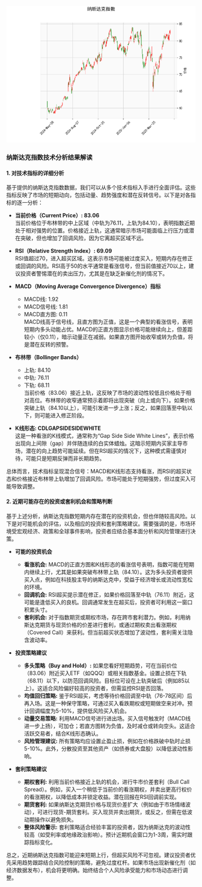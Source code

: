 ![图](NDAQ.png)

### 纳斯达克指数技术分析结果解读

#### 1. 对技术指标的详细分析
基于提供的纳斯达克指数数据，我们可以从多个技术指标入手进行全面评估。这些指标反映了市场的短期动向，包括动量、趋势强度和潜在反转信号。以下是对各指标的逐一分析：

- **当前价格（Current Price）: 83.06**  
  当前价格位于布林带的中上区域（中轨为76.11，上轨为84.10），表明指数近期处于相对强势的位置。价格接近上轨，这通常暗示市场可能面临上行压力或潜在突破，但也增加了回调风险，因为它离超买区域不远。

- **RSI（Relative Strength Index）: 69.09**  
  RSI值超过70，进入超买区域。这表示市场可能被过度买入，短期内存在修正或回调的风险。RSI高于50的水平通常是看涨信号，但当前值接近70以上，建议投资者警惕潜在的卖出压力，尤其是在缺乏新催化剂的情况下。

- **MACD（Moving Average Convergence Divergence）指标**  
  - MACD线: 1.92  
  - MACD信号线: 1.81  
  - MACD直方图: 0.11  
  MACD线高于信号线，且直方图为正值，这是一个典型的看涨信号，表明短期内多头动能占优。MACD的正直方图显示价格可能继续向上，但差距较小（仅0.11），暗示动量正在减弱。如果直方图开始收窄或转为负值，将是潜在反转的预警。

- **布林带（Bollinger Bands）**  
  - 上轨: 84.10  
  - 中轨: 76.11  
  - 下轨: 68.11  
  当前价格（83.06）接近上轨，这反映了市场的波动性较低且价格处于相对高位。布林带的收窄通常预示着即将出现突破（向上或向下）。如果价格突破上轨（84.10以上），可能引发进一步上涨；反之，如果回落至中轨以下，则可能进入修正阶段。

- **K线形态: CDLGAPSIDESIDEWHITE**  
  这是一种看涨的K线模式，通常称为“Gap Side Side White Lines”，表示价格出现向上间隙（gap）并伴随连续的白实体蜡烛。这暗示短期内买家主导市场，潜在的向上趋势可能延续。但在RSI超买的情况下，这种模式需谨慎对待，可能只是短期反弹而非长期趋势。

总体而言，技术指标呈现混合信号：MACD和K线形态支持看涨，而RSI的超买状态和价格接近布林带上轨增加了回调风险。市场可能处于短期强势，但过度买入可能导致调整。

#### 2. 近期可能存在的投资或套利机会和策略判断
基于上述分析，纳斯达克指数短期内存在潜在的投资机会，但也伴随较高风险。以下是对可能机会的评估，以及相应的投资和套利策略建议。需要强调的是，市场环境受宏观经济、政策和全球事件影响，投资者应结合基本面分析和风险管理进行决策。

- **可能的投资机会**  
  - **看涨机会:** MACD的正直方图和K线形态的看涨信号表明，指数可能在短期内继续上行，尤其是如果突破布林带上轨（84.10）。这为多头投资者提供买入点，例如在科技股主导的纳斯达克中，受益于经济增长或流动性宽松的环境。  
  - **回调机会:** RSI超买提示潜在修正，如果价格回落至中轨（76.11）附近，这可能是逢低买入的良机。回调通常发生在超买后，投资者可利用这一窗口积累头寸。  
  - **套利机会:** 对于指数期货或期权市场，存在跨市套利潜力。例如，利用纳斯达克期货与现货价格的价差进行套利，或通过期权卖出看涨期权（Covered Call）来获利。但当前超买状态增加了波动性，套利需关注隐含波动率。

- **投资策略建议**  
  - **多头策略（Buy and Hold）:** 如果您看好短期趋势，可在当前价位（83.06）附近买入ETF（如QQQ）或相关指数基金。设置止损在下轨（68.11）以下，以防范回调风险。目标位可设在上轨突破后（例如85以上）。这适合风险偏好较高的投资者，但需监控RSI是否回落。  
  - **均值回归策略:** 鉴于RSI超买，考虑等待价格回调至中轨（76-78区间）后再入场。这是一种保守策略，可通过买入看跌期权或短期做空来对冲。预计回调幅度为5-10%，提供低风险买入机会。  
  - **动量交易策略:** 利用MACD信号进行进出场。买入信号触发时（MACD线进一步上扬），可加仓；若直方图转为负值，及时减仓或转向空头。这适合活跃交易者，结合K线形态确认。  
  - **风险管理建议:** 所有策略均应设置止盈止损，例如在价格跌破中轨时止损5-10%。此外，分散投资至其他资产（如债券或大盘股）以降低波动性影响。  

- **套利策略建议**  
  - **期权套利:** 利用当前价格接近上轨的机会，进行牛市价差套利（Bull Call Spread）。例如，买入一个稍低于当前价的看涨期权，并卖出更高行权价的看涨期权，以降低成本并锁定收益。潜在回报在RSI回调前实现。  
  - **期货套利:** 如果纳斯达克期货价格与现货价差扩大（例如由于市场情绪波动），可进行现货-期货套利。买入现货并卖出期货，或反之，但需在低波动期操作以避免损失。  
  - **整体风险警示:** 套利策略适合经验丰富的投资者，因为纳斯达克的波动性较高（如受利率或地缘政治影响）。预计近期机会窗口为1-3周，需实时跟踪指标变化。

总之，近期纳斯达克指数可能迎来短期上行，但超买风险不可忽视。建议投资者优先采用趋势跟踪结合风险控制的策略，避免过度杠杆。如果市场出现新催化剂（如经济数据发布），机会将更明确。始终结合个人风险承受能力和市场动态进行调整。